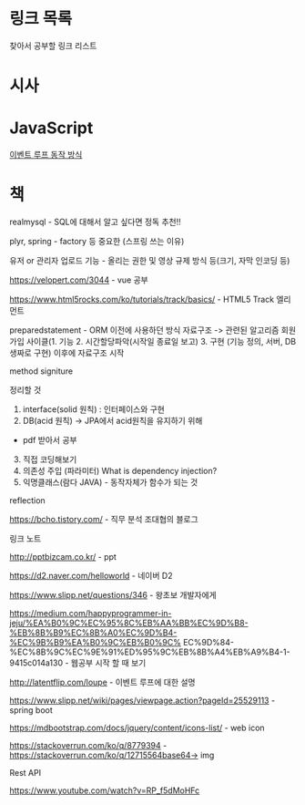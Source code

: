 # 링크 목록
 찾아서 공부할 링크 리스트

# 시사

# JavaScript

[이벤트 루프 동작 방식](http://latentflip.com/loupe)

# 책

realmysql - SQL에 대해서 알고 싶다면 정독 추천!!











plyr, 
spring - factory 등 중요한 (스프링 쓰는 이유)

유저 or 관리자 업로드 기능 - 올리는 권한 및 영상 규제 방식 등(크기, 자막 인코딩 등)

https://velopert.com/3044 - vue 공부

https://www.html5rocks.com/ko/tutorials/track/basics/ - HTML5 Track 엘리먼트

preparedstatement - ORM 이전에 사용하던 방식
자료구조 -> 관련된 알고리즘
회원가입 사이클(1. 기능 2. 시간할당파악(시작일 종료일 보고) 3. 구현 (기능 정의, 서버, DB 생짜로 구현)
 이후에 자료구조 시작

method signiture


정리할 것

1. interface(solid 원칙) : 인터페이스와 구현
2. DB(acid 원칙) -> JPA에서 acid원칙을 유지하기 위해 
  - pdf 받아서 공부
3. 직접 코딩해보기
4. 의존성 주입 (파라미터) What is dependency injection?
5. 익명클래스(람다 JAVA) - 동작자체가 함수가 되는 것

reflection


https://bcho.tistory.com/ - 직무 분석 조대협의 블로그




































링크 노트

http://pptbizcam.co.kr/ - ppt

https://d2.naver.com/helloworld - 네이버 D2

https://www.slipp.net/questions/346 - 왕초보 개발자에게

https://medium.com/happyprogrammer-in-jeju/%EA%B0%9C%EC%95%8C%EB%AA%BB%EC%9D%B8-%EB%8B%B9%EC%8B%A0%EC%9D%B4-%EC%9B%B9%EA%B0%9C%EB%B0%9C%
EC%9D%84-%EC%8B%9C%EC%9E%91%ED%95%9C%EB%8B%A4%EB%A9%B4-1-9415c014a130 - 웹공부 시작 할 때 보기

http://latentflip.com/loupe - 이벤트 루프에 대한 설명

https://www.slipp.net/wiki/pages/viewpage.action?pageId=25529113 - spring boot

https://mdbootstrap.com/docs/jquery/content/icons-list/ - web icon

https://stackoverrun.com/ko/q/8779394 -
https://stackoverrun.com/ko/q/12715564base64-> img









Rest API

https://www.youtube.com/watch?v=RP_f5dMoHFc